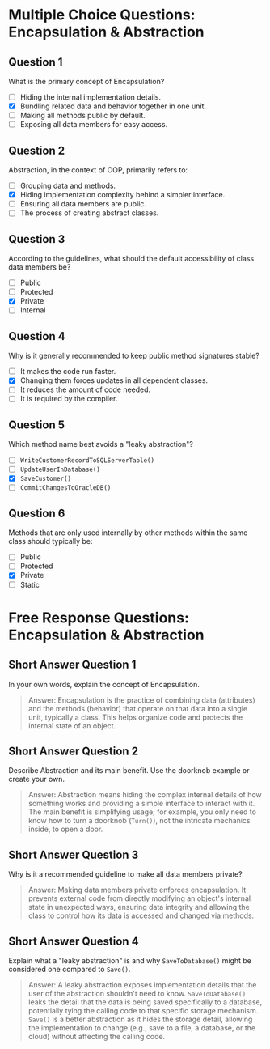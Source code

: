 # Multiple Choice Questions: Encapsulation & Abstraction

## Question 1
What is the primary concept of Encapsulation?
- [ ] Hiding the internal implementation details.
- [x] Bundling related data and behavior together in one unit.
- [ ] Making all methods public by default.
- [ ] Exposing all data members for easy access.

## Question 2
Abstraction, in the context of OOP, primarily refers to:
- [ ] Grouping data and methods.
- [x] Hiding implementation complexity behind a simpler interface.
- [ ] Ensuring all data members are public.
- [ ] The process of creating abstract classes.

## Question 3
According to the guidelines, what should the default accessibility of class data members be?
- [ ] Public
- [ ] Protected
- [x] Private
- [ ] Internal

## Question 4
Why is it generally recommended to keep public method signatures stable?
- [ ] It makes the code run faster.
- [x] Changing them forces updates in all dependent classes.
- [ ] It reduces the amount of code needed.
- [ ] It is required by the compiler.

## Question 5
Which method name best avoids a "leaky abstraction"?
- [ ] `WriteCustomerRecordToSQLServerTable()`
- [ ] `UpdateUserInDatabase()`
- [x] `SaveCustomer()`
- [ ] `CommitChangesToOracleDB()`

## Question 6
Methods that are only used internally by other methods within the same class should typically be:
- [ ] Public
- [ ] Protected
- [x] Private
- [ ] Static

# Free Response Questions: Encapsulation & Abstraction

## Short Answer Question 1
In your own words, explain the concept of Encapsulation.
> Answer: Encapsulation is the practice of combining data (attributes) and the methods (behavior) that operate on that data into a single unit, typically a class. This helps organize code and protects the internal state of an object.

## Short Answer Question 2
Describe Abstraction and its main benefit. Use the doorknob example or create your own.
> Answer: Abstraction means hiding the complex internal details of how something works and providing a simple interface to interact with it. The main benefit is simplifying usage; for example, you only need to know how to turn a doorknob (`Turn()`), not the intricate mechanics inside, to open a door.

## Short Answer Question 3
Why is it a recommended guideline to make all data members private?
> Answer: Making data members private enforces encapsulation. It prevents external code from directly modifying an object's internal state in unexpected ways, ensuring data integrity and allowing the class to control how its data is accessed and changed via methods.

## Short Answer Question 4
Explain what a "leaky abstraction" is and why `SaveToDatabase()` might be considered one compared to `Save()`.
> Answer: A leaky abstraction exposes implementation details that the user of the abstraction shouldn't need to know. `SaveToDatabase()` leaks the detail that the data is being saved specifically to a database, potentially tying the calling code to that specific storage mechanism. `Save()` is a better abstraction as it hides the storage detail, allowing the implementation to change (e.g., save to a file, a database, or the cloud) without affecting the calling code.
